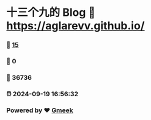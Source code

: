 # 十三个九的 Blog :link: https://aglarevv.github.io/ 
### :page_facing_up: [15](https://aglarevv.github.io//tag.html) 
### :speech_balloon: 0 
### :hibiscus: 36736 
### :alarm_clock: 2024-09-19 16:56:32 
### Powered by :heart: [Gmeek](https://github.com/Meekdai/Gmeek)
